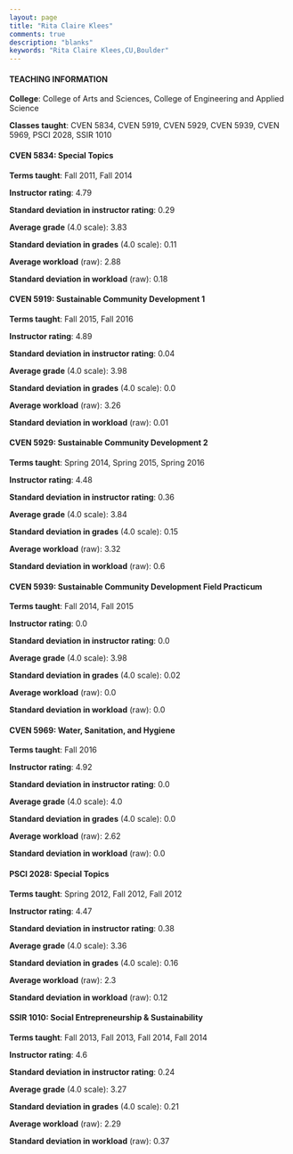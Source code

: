 ```yaml
---
layout: page
title: "Rita Claire Klees" 
comments: true
description: "blanks"
keywords: "Rita Claire Klees,CU,Boulder"
---
```

<head>
<script src="https://ajax.googleapis.com/ajax/libs/jquery/2.1.3/jquery.min.js"></script>
<script src="https://dl.dropboxusercontent.com/s/pc42nxpaw1ea4o9/highcharts.js?dl=0"></script>
<!-- <script src="../assets/js/highcharts.js"></script> -->
<style type="text/css">@font-face {
	font-family: "Bebas Neue";
	src: url(https://www.filehosting.org/file/details/544349/BebasNeue Regular.otf) format("opentype");
	}
	h1.Bebas { 
		font-family: "Bebas Neue", Verdana, Tahoma;
	}
</style>
</head>
	   
#### TEACHING INFORMATION

**College**: College of Arts and Sciences, College of Engineering and Applied Science

**Classes taught**: CVEN 5834, CVEN 5919, CVEN 5929, CVEN 5939, CVEN 5969, PSCI 2028, SSIR 1010

#### CVEN 5834: Special Topics

**Terms taught**: Fall 2011, Fall 2014

**Instructor rating**: 4.79

**Standard deviation in instructor rating**: 0.29

**Average grade** (4.0 scale): 3.83

**Standard deviation in grades** (4.0 scale): 0.11

**Average workload** (raw): 2.88

**Standard deviation in workload** (raw): 0.18

#### CVEN 5919: Sustainable Community Development 1

**Terms taught**: Fall 2015, Fall 2016

**Instructor rating**: 4.89

**Standard deviation in instructor rating**: 0.04

**Average grade** (4.0 scale): 3.98

**Standard deviation in grades** (4.0 scale): 0.0

**Average workload** (raw): 3.26

**Standard deviation in workload** (raw): 0.01

#### CVEN 5929: Sustainable Community Development 2

**Terms taught**: Spring 2014, Spring 2015, Spring 2016

**Instructor rating**: 4.48

**Standard deviation in instructor rating**: 0.36

**Average grade** (4.0 scale): 3.84

**Standard deviation in grades** (4.0 scale): 0.15

**Average workload** (raw): 3.32

**Standard deviation in workload** (raw): 0.6

#### CVEN 5939: Sustainable Community Development Field Practicum

**Terms taught**: Fall 2014, Fall 2015

**Instructor rating**: 0.0

**Standard deviation in instructor rating**: 0.0

**Average grade** (4.0 scale): 3.98

**Standard deviation in grades** (4.0 scale): 0.02

**Average workload** (raw): 0.0

**Standard deviation in workload** (raw): 0.0

#### CVEN 5969: Water, Sanitation, and Hygiene

**Terms taught**: Fall 2016

**Instructor rating**: 4.92

**Standard deviation in instructor rating**: 0.0

**Average grade** (4.0 scale): 4.0

**Standard deviation in grades** (4.0 scale): 0.0

**Average workload** (raw): 2.62

**Standard deviation in workload** (raw): 0.0

#### PSCI 2028: Special Topics

**Terms taught**: Spring 2012, Fall 2012, Fall 2012

**Instructor rating**: 4.47

**Standard deviation in instructor rating**: 0.38

**Average grade** (4.0 scale): 3.36

**Standard deviation in grades** (4.0 scale): 0.16

**Average workload** (raw): 2.3

**Standard deviation in workload** (raw): 0.12

#### SSIR 1010: Social Entrepreneurship & Sustainability

**Terms taught**: Fall 2013, Fall 2013, Fall 2014, Fall 2014

**Instructor rating**: 4.6

**Standard deviation in instructor rating**: 0.24

**Average grade** (4.0 scale): 3.27

**Standard deviation in grades** (4.0 scale): 0.21

**Average workload** (raw): 2.29

**Standard deviation in workload** (raw): 0.37

